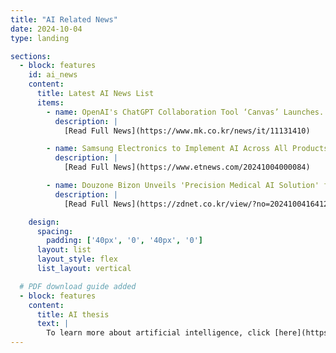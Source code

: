 ```yaml
---
title: "AI Related News"
date: 2024-10-04
type: landing

sections:    
  - block: features
    id: ai_news
    content:
      title: Latest AI News List
      items:
        - name: OpenAI's ChatGPT Collaboration Tool ‘Canvas’ Launches... Targeting AI Collaboration Tools
          description: |
            [Read Full News](https://www.mk.co.kr/news/it/11131410)

        - name: Samsung Electronics to Implement AI Across All Products for Personalization
          description: |
            [Read Full News](https://www.etnews.com/20241004000084)

        - name: Douzone Bizon Unveils 'Precision Medical AI Solution' for Hospitals
          description: |
            [Read Full News](https://zdnet.co.kr/view/?no=20241004164127)

    design:
      spacing:
        padding: ['40px', '0', '40px', '0']
      layout: list
      layout_style: flex
      list_layout: vertical

  # PDF download guide added
  - block: features
    content:
      title: AI thesis
      text: |
        To learn more about artificial intelligence, click [here](https://ettrends.etri.re.kr/ettrends/185/0905185011/35-5_123-133.pdf).
---
```

